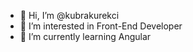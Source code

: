 - 👋 Hi, I’m @kubrakurekci
- 👀 I’m interested in Front-End Developer
- 🌱 I’m currently learning Angular


<!---
kubrakurekci/kubrakurekci is a ✨ special ✨ repository because its `README.md` (this file) appears on your GitHub profile.
You can click the Preview link to take a look at your changes.
--->
